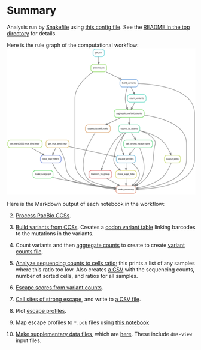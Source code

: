 # Summary

Analysis run by [Snakefile](../../Snakefile)
using [this config file](../../config.yaml).
See the [README in the top directory](../../README.md)
for details.

Here is the rule graph of the computational workflow:
![rulegraph.svg](rulegraph.svg)

Here is the Markdown output of each notebook in the workflow:

2. [Process PacBio CCSs](process_ccs.md).

3. [Build variants from CCSs](build_variants.md).
   Creates a [codon variant table](../variants/codon_variant_table.csv)
   linking barcodes to the mutations in the variants.

4. Count variants and then
   [aggregate counts](aggregate_variant_counts.md) to create
   to create [variant counts file](../counts/variant_counts.csv.gz).

5. [Analyze sequencing counts to cells ratio](counts_to_cells_ratio.md);
   this prints a list of any samples where this ratio too low. Also
   creates [a CSV](../counts/counts_to_cells_csv.csv) with the
   sequencing counts, number of sorted cells, and ratios for
   all samples.

6. [Escape scores from variant counts](counts_to_scores.md).

7. [Call sites of strong escape](call_strong_escape_sites.md),
   and write to [a CSV file](../escape_profiles/strong_escape_sites.csv).

8. Plot [escape profiles](escape_profiles.md).

9. Map escape profiles to ``*.pdb`` files using [this notebook](output_pdbs.md)

10. [Make supplementary data files](make_supp_data.md),
    which are [here](../supp_data). These include
    `dms-view` input files.